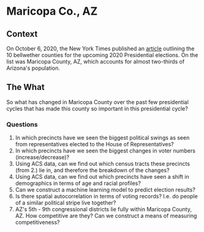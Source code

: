 # Maricopa Co., AZ  
  
## Context  
On October 6, 2020, the New York Times published an [article](https://www.nytimes.com/2020/10/06/opinion/biden-trump-bellwether-counties-.html?searchResultPosition=1) outlining the 10 bellwether counties for the upcoming 2020 Presidential elections. On the list was Maricopa County, AZ, which accounts for almost two-thirds of Arizona's population.
  
## The What  
So what has changed in Maricopa County over the past few presidential cycles that has made this county so important in this presidential cycle?  
  
### Questions  
1. In which precincts have we seen the biggest political swings as seen from representatives elected to the House of Representatives?  
2. In which precincts have we seen the biggest changes in voter numbers (increase/decrease)?
3. Using ACS data, can we find out which census tracts these precincts (from 2.) lie in, and therefore the breakdown of the changes?  
4. Using ACS data, can we find out which precincts have seen a shift in demographics in terms of age and racial profiles?  
5. Can we construct a machine learning model to predict election results?  
6. Is there spatial autocorrelation in terms of voting records? I.e. do people of a similar political stripe live together?  
7. AZ's 5th - 9th congressional districts lie fully within Maricopa County, AZ. How competitive are they? Can we construct a means of measuring competitiveness?  
